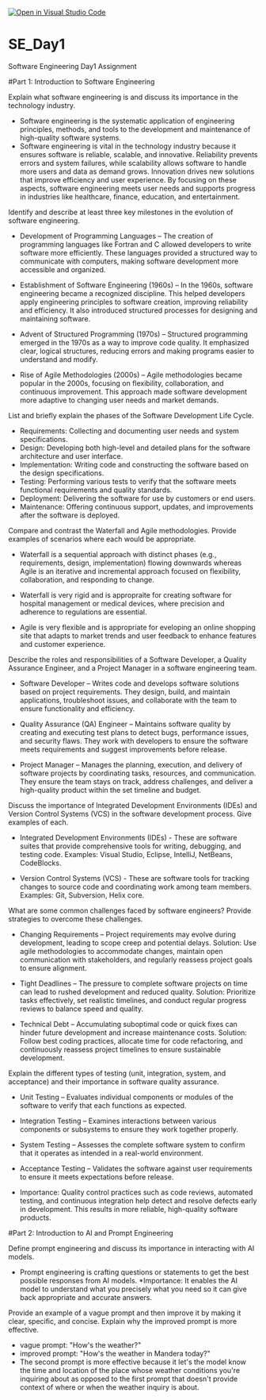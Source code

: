 [![Open in Visual Studio Code](https://classroom.github.com/assets/open-in-vscode-2e0aaae1b6195c2367325f4f02e2d04e9abb55f0b24a779b69b11b9e10269abc.svg)](https://classroom.github.com/online_ide?assignment_repo_id=18388997&assignment_repo_type=AssignmentRepo)
# SE_Day1
Software Engineering Day1 Assignment

#Part 1: Introduction to Software Engineering

Explain what software engineering is and discuss its importance in the technology industry.

* Software engineering is the systematic application of engineering principles, methods, and tools to the development and maintenance of high-quality software systems.
*  Software engineering is vital in the technology industry because it ensures software is reliable, scalable, and innovative. Reliability prevents errors and system failures, while scalability allows software to handle more users and data as demand grows. Innovation drives new solutions that improve efficiency and user experience. By focusing on these aspects, software engineering meets user needs and supports progress in industries like healthcare, finance, education, and entertainment.


Identify and describe at least three key milestones in the evolution of software engineering.

* Development of Programming Languages – The creation of programming languages like Fortran and C allowed developers to write software more efficiently. These languages provided a structured way to communicate with computers, making software development more accessible and organized.

* Establishment of Software Engineering (1960s) – In the 1960s, software engineering became a recognized discipline. This helped developers apply engineering principles to software creation, improving reliability and efficiency. It also introduced structured processes for designing and maintaining software.

* Advent of Structured Programming (1970s) – Structured programming emerged in the 1970s as a way to improve code quality. It emphasized clear, logical structures, reducing errors and making programs easier to understand and modify.

* Rise of Agile Methodologies (2000s) – Agile methodologies became popular in the 2000s, focusing on flexibility, collaboration, and continuous improvement. This approach made software development more adaptive to changing user needs and market demands.

List and briefly explain the phases of the Software Development Life Cycle.

* Requirements: Collecting and documenting user needs and system specifications.
* Design: Developing both high-level and detailed plans for the software architecture and user interface.
* Implementation: Writing code and constructing the software based on the design specifications.
* Testing: Performing various tests to verify that the software meets functional requirements and quality standards.
* Deployment: Delivering the software for use by customers or end users.
* Maintenance: Offering continuous support, updates, and improvements after the software is deployed.


Compare and contrast the Waterfall and Agile methodologies. Provide examples of scenarios where each would be appropriate.

* Waterfall is a sequential approach with distinct phases (e.g., requirements, design, implementation) flowing downwards whereas Agile is an iterative and incremental approach focused on flexibility, collaboration, and responding to change.

* Waterfall is very rigid and is appropraite for creating software for hospital management or medical devices, where precision and adherence to regulations are essential.

* Agile is very flexible and is appropriate for eveloping an online shopping site that adapts to market trends and user feedback to enhance features and customer experience.

Describe the roles and responsibilities of a Software Developer, a Quality Assurance Engineer, and a Project Manager in a software engineering team.

* Software Developer – Writes code and develops software solutions based on project requirements. They design, build, and maintain applications, troubleshoot issues, and collaborate with the team to ensure functionality and efficiency.

* Quality Assurance (QA) Engineer – Maintains software quality by creating and executing test plans to detect bugs, performance issues, and security flaws. They work with developers to ensure the software meets requirements and suggest improvements before release.

* Project Manager – Manages the planning, execution, and delivery of software projects by coordinating tasks, resources, and communication. They ensure the team stays on track, address challenges, and deliver a high-quality product within the set timeline and budget.

Discuss the importance of Integrated Development Environments (IDEs) and Version Control Systems (VCS) in the software development process. Give examples of each.

* Integrated Development Environments (IDEs) - These are software suites that provide comprehensive tools for writing, debugging, and testing code.
Examples: Visual Studio, Eclipse, IntelliJ, NetBeans, CodeBlocks.

* Version Control Systems (VCS) - These are software tools for tracking changes to source code and coordinating work among team members.
  Examples: Git, Subversion, Helix core.

What are some common challenges faced by software engineers? Provide strategies to overcome these challenges.

* Changing Requirements – Project requirements may evolve during development, leading to scope creep and potential delays.
Solution: Use agile methodologies to accommodate changes, maintain open communication with stakeholders, and regularly reassess project goals to ensure alignment.

* Tight Deadlines – The pressure to complete software projects on time can lead to rushed development and reduced quality.
Solution: Prioritize tasks effectively, set realistic timelines, and conduct regular progress reviews to balance speed and quality.

* Technical Debt – Accumulating suboptimal code or quick fixes can hinder future development and increase maintenance costs.
Solution: Follow best coding practices, allocate time for code refactoring, and continuously reassess project timelines to ensure sustainable development.

Explain the different types of testing (unit, integration, system, and acceptance) and their importance in software quality assurance.

* Unit Testing – Evaluates individual components or modules of the software to verify that each functions as expected.
* Integration Testing – Examines interactions between various components or subsystems to ensure they work together properly.
* System Testing – Assesses the complete software system to confirm that it operates as intended in a real-world environment.
* Acceptance Testing – Validates the software against user requirements to ensure it meets expectations before release.

* Importance: Quality control practices such as code reviews, automated testing, and continuous integration help detect and resolve defects early in development. This results in more reliable, high-quality software products.

#Part 2: Introduction to AI and Prompt Engineering

Define prompt engineering and discuss its importance in interacting with AI models.

* Prompt engineering is crafting questions or statements to get the best possible responses from AI models. 
*Importance: It enables the AI model to understand what you precisely what you need so it can give back appropriate and accurate answers.

Provide an example of a vague prompt and then improve it by making it clear, specific, and concise. Explain why the improved prompt is more effective.

* vague prompt: "How's the weather?"
* improved prompt: "How's the weather in Mandera today?"
* The second prompt is more effective because it let's the model know the time and location of the place whose weather conditions you're inquiring about as opposed to the first prompt that doesn't provide context of where or when the weather inquiry is about.
